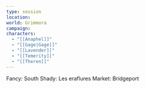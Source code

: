 ```yaml
---
type: session
location: 
world: Grimmora
campaign: 
characters:
  - "[[Anaphel]]"
  - "[[Gage|Gage]]"
  - "[[Lavender]]"
  - "[[Temerity]]"
  - "[[Theren]]"
---
```

Fancy: South
Shady: Les eraflures
Market: Bridgeport